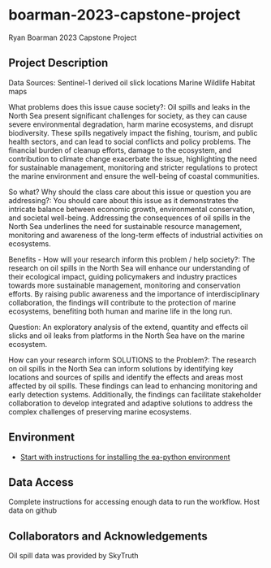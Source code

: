 # boarman-2023-capstone-project
Ryan Boarman 2023 Capstone Project

## Project Description
Data Sources: 
Sentinel-1 derived oil slick locations
Marine Wildlife Habitat maps

What problems does this issue cause society?:
Oil spills and leaks in the North Sea present significant challenges for society, as they can cause severe environmental degradation, harm marine ecosystems, and disrupt biodiversity. These spills negatively impact the fishing, tourism, and public health sectors, and can lead to social conflicts and policy problems. The financial burden of cleanup efforts, damage to the ecosystem, and contribution to climate change exacerbate the issue, highlighting the need for sustainable management, monitoring and stricter regulations to protect the marine environment and ensure the well-being of coastal communities.

So what? Why should the class care about this issue or question you are addressing?:
You should care about this issue as it demonstrates the intricate balance between economic growth, environmental conservation, and societal well-being. Addressing the consequences of oil spills in the North Sea underlines the need for sustainable resource management, monitoring and awareness of the long-term effects of industrial activities on ecosystems. 

Benefits - How will your research inform this problem / help society?:
The research on oil spills in the North Sea will enhance our understanding of their ecological impact, guiding policymakers and industry practices towards more sustainable management, monitoring and conservation efforts. By raising public awareness and the importance of interdisciplinary collaboration, the findings will contribute to the protection of marine ecosystems, benefiting both human and marine life in the long run.

Question:
An exploratory analysis of the extend, quantity and effects oil slicks and oil leaks from platforms in the North Sea have on the marine ecosystem.

How can your research inform SOLUTIONS to the Problem?:
The research on oil spills in the North Sea can inform solutions by identifying key locations and sources of spills and identify the effects and areas most affected by oil spills. These findings can lead to enhancing monitoring and early detection systems. Additionally, the findings can facilitate stakeholder collaboration to develop integrated and adaptive solutions to address the complex challenges of preserving marine ecosystems.


## Environment
  * [Start with instructions for installing the ea-python environment](https://www.earthdatascience.org/workshops/setup-earth-analytics-python/)

## Data Access
Complete instructions for accessing enough data to run the workflow.
Host data on github

## Collaborators and Acknowledgements
Oil spill data was provided by SkyTruth
